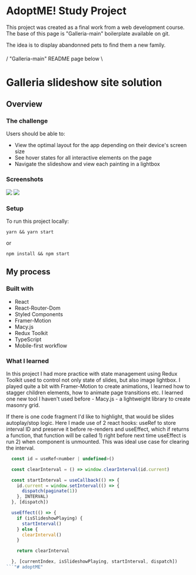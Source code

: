 # AdoptME! Study Project
This project was created as a final work from a web development course.
The base of this page is "Galleria-main" boilerplate available on git.

The idea is to display abandonned pets to find them a new family.

####
/ "Galleria-main" README page below \ 
####

# Galleria slideshow site solution

## Overview

### The challenge

Users should be able to:

- View the optimal layout for the app depending on their device's screen size
- See hover states for all interactive elements on the page
- Navigate the slideshow and view each painting in a lightbox

### Screenshots

![](./screenshot_01.png)
![](./screenshot_02.png)

### Setup

To run this project locally:

```
yarn && yarn start
```

or

```
npm install && npm start
```

## My process

### Built with

- React
- React-Router-Dom
- Styled Components
- Framer-Motion
- Macy.js
- Redux Toolkit
- TypeScript
- Mobile-first workflow

### What I learned

In this project I had more practice with state management using Redux Toolkit used to control not only state of slides, but also image lightbox.
I played quite a bit with Framer-Motion to create animations, I learned how to stagger children elements, how to animate page transitions etc.
I learned one new tool I haven't used before - Macy.js - a lightweight library to create masonry grid.

If there is one code fragment I'd like to highlight, that would be slides autoplay/stop logic. Here I made use of 2 react hooks: useRef to store interval ID and preserve it before re-renders and useEffect, which if returns a function, that function will be called 1) right before next time useEffect is run 2) when component is unmounted. This was ideal use case for clearing the interval.

```js
  const id = useRef<number | undefined>()

  const clearInterval = () => window.clearInterval(id.current)

  const startInterval = useCallback(() => {
    id.current = window.setInterval(() => {
      dispatch(paginate(1))
    }, INTERVAL)
  }, [dispatch])

  useEffect(() => {
    if (isSlideshowPlaying) {
      startInterval()
    } else {
      clearInterval()
    }

    return clearInterval

  }, [currentIndex, isSlideshowPlaying, startInterval, dispatch])
```"# adoptME" 
